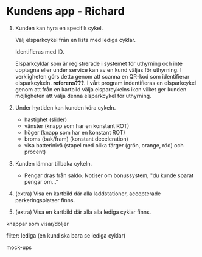 # Kundens app - Richard

1. Kunden kan hyra en specifik cykel.

   Välj elsparkcykel från en lista med lediga cyklar.

   Identifieras med ID.

   Elsparkcyklar som är registrerade i systemet för uthyrning och inte upptagna eller under service kan av en kund väljas för uthyrning.
   I verkligheten görs detta genom att scanna en QR-kod som identifierar elsparkcykeln. ****referens???****.
   I vårt program indentifieras en elsparkcykel genom att från en kartbild välja elsparcykelns ikon vilket ger kunden möjligheten att välja denna elsparkcykel för uthyrning.

1. Under hyrtiden kan kunden köra cykeln.

   - hastighet (slider)
   - vänster (knapp som har en konstant ROT)
   - höger (knapp som har en konstant ROT)
   - broms (bak/fram) (konstant deceleration)
   - visa batterinivå (stapel med olika färger (grön, orange, röd) och procent)

1. Kunden lämnar tillbaka cykeln.

   - Pengar dras från saldo. Notiser om bonussystem, "du kunde sparat pengar om..."

1. (extra) Visa en kartbild där alla laddstationer, accepterade parkeringsplatser finns.

1. (extra) Visa en kartbild där alla alla lediga cyklar finns.

knappar som visar/döljer

~~filter~~: lediga (en kund ska bara se lediga cyklar)

mock-ups
